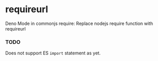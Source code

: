 # requireurl
Deno Mode in commonjs require: Replace nodejs require function with requireurl

### TODO
Does not support ES `import` statement as yet.
